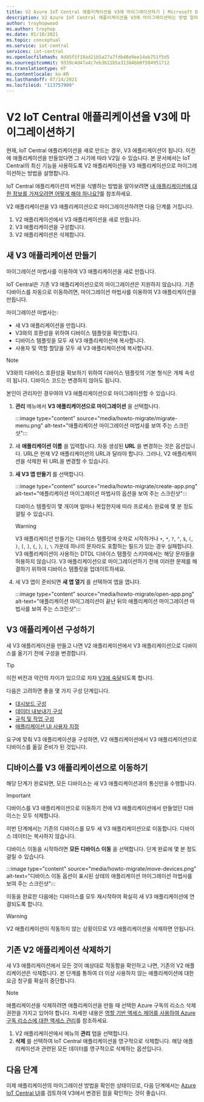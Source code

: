 ```yaml
---
title: V2 Azure IoT Central 애플리케이션을 V3에 마이그레이션하기 | Microsoft Docs
description: V2 Azure IoT Central 애플리케이션을 V3에 마이그레이션하는 방법 알아보기
author: troyhopwood
ms.author: troyhop
ms.date: 01/18/2021
ms.topic: conceptual
ms.service: iot-central
services: iot-central
ms.openlocfilehash: 8d85f5f18ad21b5a27a7fdb48e9ee14ab751f5d5
ms.sourcegitcommit: 9339c4d47a4c7eb3621b5a31384bb0f504951712
ms.translationtype: HT
ms.contentlocale: ko-KR
ms.lasthandoff: 07/14/2021
ms.locfileid: "113757909"
---
```

# <a name="migrate-your-v2-iot-central-application-to-v3"></a>V2 IoT Central 애플리케이션을 V3에 마이그레이션하기

현재, IoT Central 애플리케이션을 새로 만드는 경우, V3 애플리케이션이 됩니다. 이전에 애플리케이션을 만들었다면 그 시기에 따라 V2일 수 있습니다. 본 문서에서는 IoT Central의 최신 기능을 사용하도록 V2 애플리케이션을 V3 애플리케이션으로 마이그레이션하는 방법을 설명합니다.

IoT Central 애플리케이션의 버전을 식별하는 방법을 알아보려면 [내 애플리케이션에 대한 정보를 가져오려면 어떻게 해야 하나요?](howto-faq.yml#how-do-i-get-information-about-my-application-)를 참조하세요.

V2 애플리케이션을 V3 애플리케이션으로 마이그레이션하려면 다음 단계를 거칩니다.

1. V2 애플리케이션에서 V3 애플리케이션을 새로 만듭니다.
1. V3 애플리케이션을 구성합니다.
1. V2 애플리케이션은 삭제합니다.

## <a name="create-a-new-v3-application"></a>새 V3 애플리케이션 만들기

마이그레이션 마법사를 이용하여 V3 애플리케이션을 새로 만듭니다.

IoT Central은 기존 V3 애플리케이션으로의 마이그레이션은 지원하지 않습니다. 기존 디바이스를 자동으로 이동하려면, 마이그레이션 마법사를 이용하여 V3 애플리케이션을 만듭니다.

마이그레이션 마법사는:

- 새 V3 애플리케이션을 만듭니다.
- V3와의 호환성을 위하여 디바이스 템플릿을 확인합니다.
- 디바이스 템플릿을 모두 새 V3 애플리케이션에 복사합니다.
- 사용자 및 역할 할당을 모두 새 V3 애플리케이션에 복사합니다.

> [!NOTE]
> V3와의 디바이스 호환성을 확보하기 위하여 디바이스 템플릿의 기본 형식은 개체 속성이 됩니다. 디바이스 코드는 변경하지 않아도 됩니다.

본인이 관리자인 경우여야 V3 애플리케이션으로 마이그레이션할 수 있습니다.

1. **관리** 메뉴에서 **V3 애플리케이션으로 마이그레이션** 을 선택합니다.

    :::image type="content" source="media/howto-migrate/migrate-menu.png" alt-text="애플리케이션 마이그레이션 마법사를 보여 주는 스크린샷":::

1. 새 **애플리케이션 이름** 을 입력합니다. 자동 생성된 **URL** 을 변경하는 것은 옵션입니다. URL은 현재 V2 애플리케이션의 URL과 달라야 합니다. 그러나, V2 애플리케이션을 삭제한 뒤 URL을 변경할 수 있습니다.

1. **새 V3 앱 만들기** 를 선택합니다.

    :::image type="content" source="media/howto-migrate/create-app.png" alt-text="애플리케이션 마이그레이션 마법사의 옵션을 보여 주는 스크린샷":::

    디바이스 템플릿이 몇 개이며 얼마나 복잡한지에 따라 프로세스 완료에 몇 분 정도 걸릴 수 있습니다.

    > [!Warning]
    > V3 애플리케이션 만들기는 디바이스 템플릿에 숫자로 시작하거나 `+`, `*`, `?`, `^`, `$`, `(`, `)`, `[`, `]`, `{`, `}`, `|`, `\` 가운데 하나의 문자라도 포함하는 필드가 있는 경우 실패합니다. V3 애플리케이션이 사용하는 DTDL 디바이스 템플릿 스키마에서는 해당 문자들을 허용하지 않습니다. V3 애플리케이션으로 마이그레이션하기 전에 이러한 문제를 해결하기 위하여 디바이스 템플릿을 업데이트하세요.

1. 새 V3 앱이 준비되면 **새 앱 열기** 를 선택하여 앱을 엽니다.

    :::image type="content" source="media/howto-migrate/open-app.png" alt-text="애플리케이션 마이그레이션이 끝난 뒤의 애플리케이션 마이그레이션 마법사를 보여 주는 스크린샷":::

## <a name="configure-the-v3-application"></a>V3 애플리케이션 구성하기

새 V3 애플리케이션을 만들고 나면 V2 애플리케이션에서 V3 애플리케이션으로 디바이스를 옮기기 전에 구성을 변경합니다.

> [!TIP]
> 이전 버전과 약간의 차이가 있으므로 차차 [V3에 숙달](overview-iot-central-tour.md#navigate-your-application)되도록 합니다.

다음은 고려하면 좋을 몇 가지 구성 단계입니다.

- [대시보드 구성](howto-manage-dashboards.md)
- [데이터 내보내기 구성](howto-export-data.md)
- [규칙 및 작업 구성](quick-configure-rules.md)
- [애플리케이션 UI 사용자 지정](howto-customize-ui.md)

요구에 맞춰 V3 애플리케이션을 구성하면, V2 애플리케이션에서 V3 애플리케이션으로 디바이스를 옮길 준비가 된 것입니다.

## <a name="move-your-devices-to-the-v3-application"></a>디바이스를 V3 애플리케이션으로 이동하기

해당 단계가 완료되면, 모든 디바이스는 새 V3 애플리케이션과의 통신만을 수행합니다.

> [!IMPORTANT]
> 디바이스를 V3 애플리케이션으로 이동하기 전에 V3 애플리케이션에서 만들었던 디바이스는 모두 삭제합니다.

이번 단계에서는 기존의 디바이스를 모두 새 V3 애플리케이션으로 이동합니다. 디바이스 데이터는 복사하지 않습니다.

디바이스 이동을 시작하려면 **모든 디바이스 이동** 을 선택합니다. 단계 완료에 몇 분 정도 걸릴 수 있습니다.

:::image type="content" source="media/howto-migrate/move-devices.png" alt-text="디바이스 이동 옵션이 표시된 상태의 애플리케이션 마이그레이션 마법사를 보여 주는 스크린샷":::

이동을 완료한 다음에는 디바이스를 모두 재시작하여 확실히 새 V3 애플리케이션에 연결되도록 합니다.

> [!WARNING]
> V2 애플리케이션이 작동하지 않는 상황이므로 V3 애플리케이션을 삭제하면 안됩니다.

## <a name="delete-your-old-v2-application"></a>기존 V2 애플리케이션 삭제하기

새 V3 애플리케이션에서 모든 것이 예상대로 작동함을 확인하고 나면, 기존의 V2 애플리케이션은 삭제합니다. 본 단계를 통하여 더 이상 사용하지 않는 애플리케이션에 대한 요금 청구를 확실히 중단합니다.

> [!Note]
> 애플리케이션을 삭제하려면 애플리케이션을 만들 때 선택한 Azure 구독의 리소스 삭제 권한을 가지고 있어야 합니다. 자세한 내용은 [역할 기반 액세스 제어를 사용하여 Azure 구독 리소스에 대한 액세스 관리](../../role-based-access-control/role-assignments-portal.md)를 참조하세요.

1. V2 애플리케이션에서 메뉴의 **관리** 탭을 선택합니다.
2. **삭제** 를 선택하여 IoT Central 애플리케이션을 영구적으로 삭제합니다. 해당 애플리케이션과 관련된 모든 데이터를 영구적으로 삭제하는 옵션입니다.

## <a name="next-steps"></a>다음 단계

이제 애플리케이션의 마이그레이션 방법을 확인한 상태이므로, 다음 단계에서는 [Azure IoT Central UI](overview-iot-central-tour.md)를 검토하여 V3에서 변경된 점을 확인하는 것이 좋습니다.